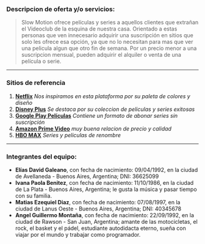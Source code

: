 ### Descripcion de oferta y/o servicios:

>Slow Motion ofrece películas y series a aquellos clientes que extrañan el Videoclub de la esquina de nuestra casa. Orientado a estas personas que ven innecesario adquirir una suscripción en sitios que solo les ofrece esa opción, ya que no lo necesitan para mas que ver una pelicula algun que otro fin de semana. Por un precio menor a una suscripcion mensual, pueden adquirir el alquiler o venta de una película o serie.



___
### Sitios de referencia
1. **[Netflix](https://www.netflix.com)**
    *Nos inspiramos en esta plataforma por su paleta de colores y diseño*
2. **[Disney Plus](https://www.disneyplus.com)**
    *Se destaca por su coleccion de peliculas y series exitosas*
3. **[Google Play Películas](https://www.play.google.com)**
    *Contiene un formato de abonar series sin suscripción*
4. **[Amazon Prime Video](https://primevideo.com)**
    *muy buena relacion de precio y calidad*
5. **[HBO MAX](https://hbomax.com)**
    *Series y peliculas de renombre*

___
### Integrantes del equipo:

- **Elías David Galeano**, con fecha de nacimiento: 09/04/1992, en la ciudad de Avellaneda - Buenos Aires, Argentina; DNI: 36625099
- **Ivana Paola Benitez**, con fecha de nacimiento: 11/10/1986, en la ciudad de La Plata - Buenos Aires, Argentina; le gusta la música y pasar tiempo con su familia.
- **Matias Ezequiel Diaz**, con fecha de nacimiento: 07/08/1997, en la ciudad de Lanus Oeste - Buenos Aires, Argentina; DNI: 40345678
- **Angel Guillermo Montaña**, con fecha de nacimiento: 22/09/1992, en la ciudad de Rawson - San Juan, Argentina; amante de las motocicletas, el rock, el basket y el pádel, estudiante autodidacta eterno, sueña con viajar por el mundo y trabajar como programador.